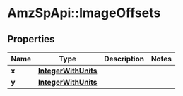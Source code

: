 # AmzSpApi::ImageOffsets

## Properties
Name | Type | Description | Notes
------------ | ------------- | ------------- | -------------
**x** | [**IntegerWithUnits**](IntegerWithUnits.md) |  | 
**y** | [**IntegerWithUnits**](IntegerWithUnits.md) |  | 

